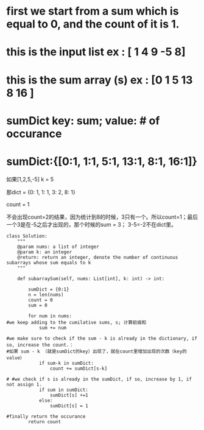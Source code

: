 # first we start from a sum which is equal to 0, and the count of it is 1. 
# this is the input list ex :    [   1    4    9     -5   8]
# this is the sum array (s) ex : [0  1    5    13    8    16 ]    
# sumDict key: sum; value: # of occurance
# sumDict:{[0:1, 1:1, 5:1, 13:1, 8:1, 16:1]}

如果[1,2,5,-5] k = 5

那dict = {0: 1, 1: 1, 3: 2, 8: 1}

count = 1

不会出现count=2的结果，因为统计到8的时候，3只有一个。所以count=1；最后一个3是在-5之后才出现的，那个时候的sum = 3； 3-5=-2不在dict里。
```
class Solution:
    """
    @param nums: a list of integer
    @param k: an integer
    @return: return an integer, denote the number of continuous subarrays whose sum equals to k
    """

    def subarraySum(self, nums: List[int], k: int) -> int:
    
        sumDict = {0:1}
        n = len(nums)
        count = 0 
        sum = 0 
    
        for num in nums:
#we keep adding to the cumilative sums, s; 计算前缀和        
            sum += num

#we make sure to check if the sum - k is already in the dictionary, if so, increase the count.： 
#如果 sum - k （就是sumDict的key）出现了，就在count里增加出现的次数（key的value）
            if sum-k in sumDict:
                count += sumDict[s-k]

# #we check if s is already in the sumDict, if so, increase by 1, if not assign 1.             
            if sum in sumDict:
                sumDict[s] +=1
            else:
                sumDict[s] = 1

#finally return the occurance    
        return count
```
